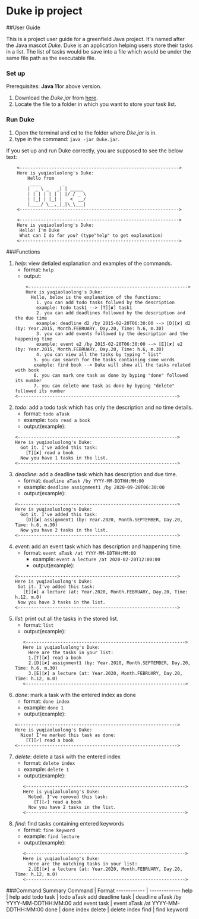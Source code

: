 # Duke ip project

##User Guide

This is a project user guide for a greenfield Java project. 
It's named after the Java mascot _Duke_. 
Duke is an application helping users store their tasks in a list.
The list of tasks would be save into a file which would be under 
the same file path as the executable file.

### Set up 

Prerequisites: **Java 11**or above version.

1. Download the *Duke.jar* from [here](https://github.com/yuqiaoluolong/ip/releases).
1. Locate the file to a folder in which you want to store your task list.

### Run Duke

1. Open the terminal and cd to the folder where *Dke.jar* is in.
1. type in the command: `java -jar Duke.jar`.

If you set up and run Duke correctly, you are supposed to see the below text:
```
    <------------------------------------------------------------>
    Here is yuqiaoluolong's Duke: 
        Hello from
         ____        _        
        |  _ \ _   _| | _____ 
        | | | | | | | |/ / _ \
        | |_| | |_| |   <  __/
        |____/ \__,_|_|\_\___|
    <------------------------------------------------------------>

    <------------------------------------------------------------>
    Here is yuqiaoluolong's Duke: 
     Hello! I'm Duke
     What can I do for you? (type"help" to get explanation)
    <------------------------------------------------------------>
```
###Functions
1. *help*: view detialed explanation and examples of the commands.
    * format: `help`
    * output:
    ````
        <------------------------------------------------------------>
        Here is yuqiaoluolong's Duke: 
          Hello, below is the explanation of the functions:
            1. you can add todo tasks follwed by the description
            example: todo task1 --> [T][✘] task1
            2. you can add deadlines followed by the description and the due time
            example: deadline d2 /by 2015-02-20T06:30:00 --> [D][✘] d2 (by: Year.2015, Month.FEBRUARY, Day.20, Time: h.6, m.30)
            3. you can add events followed by the description and the happening time
            example: event e2 /by 2015-02-20T06:30:00 --> [E][✘] e2 (by: Year.2015, Month.FEBRUARY, Day.20, Time: h.6, m.30)
            4. you can view all the tasks by typing " list" 
           5. you can search for the tasks containing some words
           example: find book --> Duke will show all the tasks related with book
           6. you can mark one task as done by byping "done" followed its number
           7. you can delete one task as done by byping "delete" followed its number
    <------------------------------------------------------------>

    ````
1. *todo*: add a todo task which has only the description and no time details.
    * format: `todo aTask`
    * example: `todo read a book`
    * output(example):
    ````
    <------------------------------------------------------------>
    Here is yuqiaoluolong's Duke: 
      Got it. I've added this task:
        [T][✘] read a book
      Now you have 1 tasks in the list.
    <------------------------------------------------------------>
    ````
1. *deadline*: add a deadline task which has description and due time.
    * format: `deadline aTask /by YYYY-MM-DDTHH:MM:00`
    * example: `deadline assignment1 /by 2020-09-20T06:30:00`
    * output(example):
    ````
    <------------------------------------------------------------>
    Here is yuqiaoluolong's Duke: 
      Got it. I've added this task:
        [D][✘] assignment1 (by: Year.2020, Month.SEPTEMBER, Day.20, Time: h.6, m.30)
      Now you have 2 tasks in the list.
    <------------------------------------------------------------>

    ````
1. *event*: add an event task which has description and happening time.
    * format: `event aTask /at YYYY-MM-DDTHH:MM:00`
        * example: `event a lecture /at 2020-02-20T12:00:00`
        * output(example):
     ````
    <------------------------------------------------------------>
    Here is yuqiaoluolong's Duke: 
      Got it. I've added this task:
        [E][✘] a lecture (at: Year.2020, Month.FEBRUARY, Day.20, Time: h.12, m.0)
      Now you have 3 tasks in the list.
    <------------------------------------------------------------>

    ````
1. *list*: print out all the tasks in the stored list.
    * format: `list`
    * output(example): 
    ````
       <------------------------------------------------------------>
       Here is yuqiaoluolong's Duke: 
         Here are the tasks in your list:
         1.[T][✘] read a book
         2.[D][✘] assignment1 (by: Year.2020, Month.SEPTEMBER, Day.20, Time: h.6, m.30)
         3.[E][✘] a lecture (at: Year.2020, Month.FEBRUARY, Day.20, Time: h.12, m.0)
       <------------------------------------------------------------>
    ````
1. *done*: mark a task with the entered index as done
    * format: `done index`
    * example: `done 1`
    * output(example):
    ````
    <------------------------------------------------------------>
    Here is yuqiaoluolong's Duke: 
      Nice! I've marked this task as done: 
        [T][✓] read a book
    <------------------------------------------------------------>
    ````
1. *delete*: delete a task with the entered index
    * format: `delete index`
    * example: `delete 1`
    * output(example):
    ````
       <------------------------------------------------------------>
       Here is yuqiaoluolong's Duke: 
         Noted. I've removed this task: 
           [T][✓] read a book
         Now you have 2 tasks in the list.
       <------------------------------------------------------------>
   ````
1. *find*: find tasks containing entered keywords
    * format: `fine keyword`
    * example: `find lecture`
    * output(example):
    ````
       <------------------------------------------------------------>
       Here is yuqiaoluolong's Duke: 
         Here are the matching tasks in your list:
         2.[E][✘] a lecture (at: Year.2020, Month.FEBRUARY, Day.20, Time: h.12, m.0)
       <------------------------------------------------------------>
   ````
###Command Summary
Command | Format
------------ | ------------- 
help | help
add todo task | todo aTask
add deadline task | deadline aTask /by YYYY-MM-DDTHH:MM:00
add event task | event aTask /at YYYY-MM-DDTHH:MM:00
done | done index
delete | delete index
find | find keyword